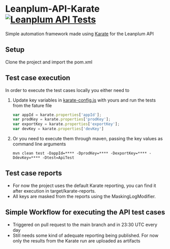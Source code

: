 # Leanplum-API-Karate [![Leanplum API Tests](https://github.com/v-genchev/Leanplum-API-Karate/actions/workflows/maven.yml/badge.svg)](https://github.com/v-genchev/Leanplum-API-Karate/actions/workflows/maven.yml)
Simple automation framework made using [Karate](https://github.com/karatelabs/karate) for the Leanplum API

## Setup
Clone the project and import the pom.xml

## Test case execution
In order to execute the test cases locally you either need to
1. Update key variables in [karate-config.js](/src/test/java/karate-config.js) with yours and run the tests from the fature file
    ```javascript
    var appId = karate.properties['appId'];
    var prodKey = karate.properties['prodKey'];
    var exportKey = karate.properties['exportKey'];
    var devKey = karate.properties['devKey']
    ```
2. Or you need to execute them through maven, passing the key values as command line arguments
    ```
   mvn clean test -DappId=**** -DprodKey=**** -DexportKey=**** -DdevKey=**** -Dtest=ApiTest
    ```
   
## Test case reports
- For now the project uses the default Karate reporting, you can find it after execution in target/karate-reports.
- All keys are masked from the reports using the MaskingLogModifier.

## Simple Workflow for executing the API test cases

- Triggered on pull request to the main branch and in 23:30 UTC every day
- Still needs some kind of adequate reporting being published. For now only the results from the Karate run are uploaded as artifacts

   


